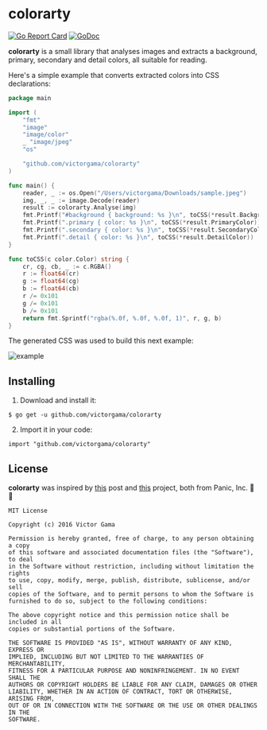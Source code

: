 # colorarty
[![Go Report Card](https://goreportcard.com/badge/github.com/victorgama/colorarty)](https://goreportcard.com/report/github.com/victorgama/colorarty)
[![GoDoc](https://godoc.org/github.com/victorgama/go-unfurl?status.svg)](https://godoc.org/github.com/victorgama/go-unfurl)

**colorarty** is a small library that analyses images and extracts a background, primary, secondary and detail colors, all suitable for reading.

Here's a simple example that converts extracted colors into CSS declarations:
```go
package main

import (
	"fmt"
	"image"
	"image/color"
	_ "image/jpeg"
	"os"

	"github.com/victorgama/colorarty"
)

func main() {
	reader, _ := os.Open("/Users/victorgama/Downloads/sample.jpeg")
	img, _, _ := image.Decode(reader)
	result := colorarty.Analyse(img)
	fmt.Printf("#background { background: %s }\n", toCSS(*result.BackgroundColor))
	fmt.Printf(".primary { color: %s }\n", toCSS(*result.PrimaryColor))
	fmt.Printf(".secondary { color: %s }\n", toCSS(*result.SecondaryColor))
	fmt.Printf(".detail { color: %s }\n", toCSS(*result.DetailColor))
}

func toCSS(c color.Color) string {
	cr, cg, cb, _ := c.RGBA()
	r := float64(cr)
	g := float64(cg)
	b := float64(cb)
	r /= 0x101
	g /= 0x101
	b /= 0x101
	return fmt.Sprintf("rgba(%.0f, %.0f, %.0f, 1)", r, g, b)
}

```

The generated CSS was used to build this next example:

![example](https://i.imgur.com/LroDbI4.png)

## Installing
1. Download and install it:
```
$ go get -u github.com/victorgama/colorarty
```
2. Import it in your code:
```
import "github.com/victorgama/colorarty"
```

## License

**colorarty** was inspired by [this](https://panic.com/blog/itunes-11-and-colors/) post and [this](https://github.com/panicinc/ColorArt) project, both from Panic, Inc. 💖🦄

```
MIT License

Copyright (c) 2016 Victor Gama

Permission is hereby granted, free of charge, to any person obtaining a copy
of this software and associated documentation files (the "Software"), to deal
in the Software without restriction, including without limitation the rights
to use, copy, modify, merge, publish, distribute, sublicense, and/or sell
copies of the Software, and to permit persons to whom the Software is
furnished to do so, subject to the following conditions:

The above copyright notice and this permission notice shall be included in all
copies or substantial portions of the Software.

THE SOFTWARE IS PROVIDED "AS IS", WITHOUT WARRANTY OF ANY KIND, EXPRESS OR
IMPLIED, INCLUDING BUT NOT LIMITED TO THE WARRANTIES OF MERCHANTABILITY,
FITNESS FOR A PARTICULAR PURPOSE AND NONINFRINGEMENT. IN NO EVENT SHALL THE
AUTHORS OR COPYRIGHT HOLDERS BE LIABLE FOR ANY CLAIM, DAMAGES OR OTHER
LIABILITY, WHETHER IN AN ACTION OF CONTRACT, TORT OR OTHERWISE, ARISING FROM,
OUT OF OR IN CONNECTION WITH THE SOFTWARE OR THE USE OR OTHER DEALINGS IN THE
SOFTWARE.

```
